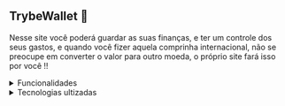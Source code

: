 ## TrybeWallet 💸

Nesse site você poderá guardar as suas finanças, e ter um controle dos seus gastos, e quando você fizer aquela comprinha internacional, não se preocupe em converter o valor para outro moeda, o próprio site fará isso por você !!



<details>
  <summary>
    Funcionalidades 
  </summary>
  
  <ul>
    <li>Adicionar uma despesa</li>
    <li>Excluir uma despesa</li>
    <li>Editar uma despesa</li>
    <li>Ver a quantitade total de despesas</li>
  </ul>
 </details>
 
 
<details>
  <summary>
    Tecnologias ultizadas
  </summary>
  
  <ul>
    <li> React </li>
    <li> Redux </li>
    <li> Styled-components </li>
    <li>RTL</li>
  </ul>
 </details>
 